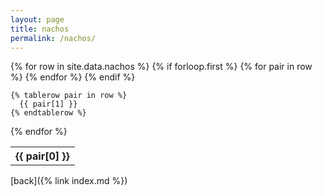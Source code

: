 ```yaml
---
layout: page
title: nachos
permalink: /nachos/
---
```


<!-- <script src="{{ base.url | prepend: site.url }}/scripts/aws-sdk-2.713.0.min.js"></script> -->
<!-- <script src="{{ base.url | prepend: site.url }}/scripts/cookies.js"></script> -->

<table>
  {% for row in site.data.nachos %}
    {% if forloop.first %}
    <tr>
      {% for pair in row %}
        <th>{{ pair[0] }}</th>
      {% endfor %}
    </tr>
    {% endif %}

    {% tablerow pair in row %}
      {{ pair[1] }}
    {% endtablerow %}
  {% endfor %}
</table>
[back]({% link index.md %})